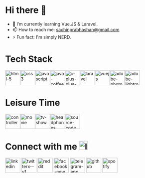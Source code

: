 

<h1>Hi there 👋</h1>

<!--
**SachinPrabhashan/SachinPrabhashan** is a ✨ _special_ ✨ repository because its `README.md` (this file) appears on your GitHub profile.

Here are some ideas to get you started:

- 🔭 I’m currently working on ...

- 👯 I’m looking to collaborate on ...
- 🤔 I’m looking for help with ...
- 💬 Ask me about ...
- 😄 Pronouns: ...
-->
- 🌱 I’m currently learning Vue.JS & Laravel.
- 📫 How to reach me: sachinprabhashan@gmail.com
- ⚡ Fun fact: I'm simply NERD.

<h1>Tech Stack</h1>
<div style="display:flex;">
<img width="48" height="48" src="https://img.icons8.com/fluency/48/html-5.png" alt="html-5"/>
<img width="48" height="48" src="https://img.icons8.com/fluency/48/css3.png" alt="css3"/>
<img width="48" height="48" src="https://img.icons8.com/fluency/48/javascript.png" alt="javascript"/>

<img width="48" height="48" src="https://img.icons8.com/fluency/48/java-coffee-cup-logo.png" alt="java-coffee-cup-logo"/>
<img width="48" height="48" src="https://img.icons8.com/fluency/48/c-plus-plus-logo.png" alt="c-plus-plus-logo"/>

<img width="48" height="48" src="https://img.icons8.com/fluency/48/laravel.png" alt="laravel"/>
<img width="48" height="48" src="https://img.icons8.com/fluency/48/vuejs.png" alt="vuejs"/>

<img width="48" height="48" src="https://img.icons8.com/fluency/48/adobe-photoshop.png" alt="adobe-photoshop"/>
<img width="48" height="48" src="https://img.icons8.com/fluency/48/adobe-lightroom.png" alt="adobe-lightroom"/>


</div>


<h1>Leisure Time</h1>
<div style="display:flex;">
  <img width="48" height="48" src="https://img.icons8.com/fluency/48/controller.png" alt="controller"/>
  <img width="48" height="48" src="https://img.icons8.com/fluency/48/movie.png" alt="movie"/>
  <img width="48" height="48" src="https://img.icons8.com/fluency/48/tv-show.png" alt="tv-show"/>
  <img width="48" height="48" src="https://img.icons8.com/fluency/48/headphones.png" alt="headphones"/>
  <img width="48" height="48" src="https://img.icons8.com/fluency/48/source-code.png" alt="source-code"/>
</div>


<h1>Connect with me <img width="28" height="28" src="https://img.icons8.com/fluency/48/link.png" alt="link"/></h1>
<a href="https://www.linkedin.com/sachinrathnayake"><img width="48" height="48" src="https://img.icons8.com/fluency/48/linkedin.png" alt="linkedin"/></a>
<a href="https://"><img width="48" height="48" src="https://img.icons8.com/fluency/48/twitterx--v1.png" alt="twitterx--v1"/></a>
<a href="https://"><img width="48" height="48" src="https://img.icons8.com/fluency/48/reddit.png" alt="reddit"/></a>
<a href="https://"><img width="48" height="48" src="https://img.icons8.com/fluency/48/facebook-new.png" alt="facebook-new"/></a>
<a href="https://"><img width="48" height="48" src="https://img.icons8.com/fluency/48/telegram-app.png" alt="telegram-app"/></a>
<a href="https://github.com/SachinPrabhashan"><img width="48" height="48" src="https://img.icons8.com/fluency/48/github.png" alt="github"/></a>
<a href="https://open.spotify.com/user/0i1efixqghhrfbike2rowhcok"><img width="48" height="48" src="https://img.icons8.com/fluency/48/spotify.png" alt="spotify"/></a>
<a href="https://"></a>
<a href="https://"></a>
